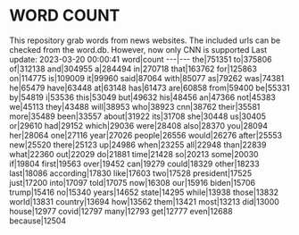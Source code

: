 # WORD COUNT
This repository grab words from news websites. The included urls can be checked from the word.db.
However, now only CNN is supported
Last update: 2023-03-20 00:00:41
word|count
---|---
the|751351
to|375806
of|312138
and|304955
a|284494
in|270718
that|163762
for|125863
on|114775
is|109009
it|99960
said|87064
with|85077
as|79262
was|74381
he|65479
have|63448
at|63148
has|61473
are|60858
from|59400
be|55331
by|54819
i|53536
this|53049
but|49632
his|48456
an|47366
not|45383
we|45113
they|43488
will|38953
who|38923
cnn|38762
their|35581
more|35489
been|33557
about|31922
its|31708
she|30448
us|30405
or|29610
had|29152
which|29036
were|28408
also|28370
you|28094
her|28064
one|27116
year|27026
people|26556
would|26276
after|25553
new|25520
there|25123
up|24986
when|23255
all|22948
than|22839
what|22360
out|22029
do|21881
time|21428
so|20213
some|20030
if|19804
first|19563
over|19452
can|19279
could|18329
other|18233
last|18086
according|17830
like|17603
two|17528
president|17525
just|17200
into|17097
told|17075
now|16308
our|15916
biden|15706
trump|15416
no|15340
years|14652
state|14295
while|13938
those|13832
world|13831
country|13694
how|13562
them|13421
most|13213
did|13000
house|12977
covid|12797
many|12793
get|12777
even|12688
because|12504
